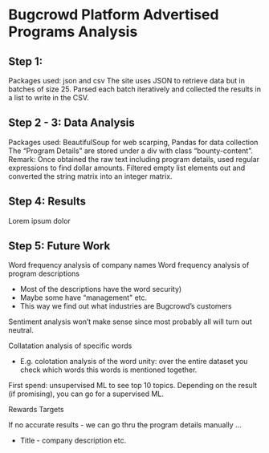 # Bugcrowd Platform Advertised Programs Analysis

## Step 1:
Packages used: json and csv
The site uses JSON to retrieve data but in batches of size 25. 
Parsed each batch iteratively and collected the results in a list to write in the CSV.

## Step 2 - 3: Data Analysis
Packages used: BeautifulSoup for web scarping, Pandas for data collection
The “Program Details” are stored under a div with class “bounty-content”.
Remark:
Once obtained the raw text including program details, used regular expressions to find dollar amounts. Filtered empty list elements out and converted the string matrix into an integer matrix.

## Step 4: Results

Lorem ipsum dolor

## Step 5: Future Work

Word frequency analysis of company names
Word frequency analysis of program descriptions 
* Most of the descriptions have the word security)
* Maybe some have “management" etc.
* This way we find out what industries are Bugcrowd’s customers

Sentiment analysis won’t make sense since most probably all will turn out neutral.

Collatation analysis of specific words 
* E.g. colotation analysis of the word unity: over the entire dataset you check which words this words is mentioned together.

First spend: unsupervised ML to see top 10 topics. Depending on the result (if promising), you can go for a supervised ML.

Rewards Targets

If no accurate results - we can go thru the program details manually ...
* Title - company description etc.
